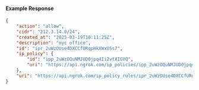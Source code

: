 <!-- Code generated for API Clients. DO NOT EDIT. -->

#### Example Response

```json
{
	"action": "allow",
	"cidr": "212.3.14.0/24",
	"created_at": "2025-03-19T10:11:25Z",
	"description": "nyc office",
	"id": "ipr_2uWzOUse4DXCCfURqpHkXWxUSs7",
	"ip_policy": {
		"id": "ipp_2uWzOQuNMJUD0jpq4Ii2vtXIGVQ",
		"uri": "https://api.ngrok.com/ip_policies/ipp_2uWzOQuNMJUD0jpq4Ii2vtXIGVQ"
	},
	"uri": "https://api.ngrok.com/ip_policy_rules/ipr_2uWzOUse4DXCCfURqpHkXWxUSs7"
}
```
